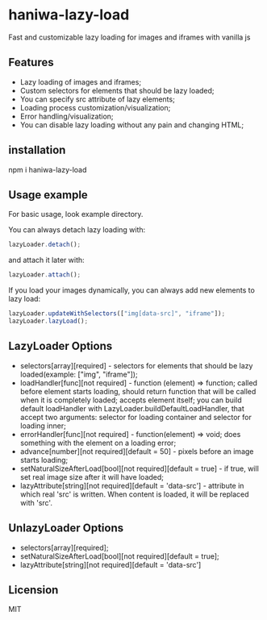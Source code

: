 # haniwa-lazy-load
Fast and customizable lazy loading for images and iframes with vanilla js

## Features
- Lazy loading of images and iframes;
- Custom selectors for elements that should be lazy loaded;
- You can specify src attribute of lazy elements;
- Loading process customization/visualization;
- Error handling/visualization;
- You can disable lazy loading without any pain and changing HTML;

## installation
npm i haniwa-lazy-load

## Usage example
For basic usage, look example directory.

You can always detach lazy loading with:
```javascript
lazyLoader.detach();
``` 

and attach it later with:
```javascript
lazyLoader.attach();
```

If you load your images dynamically, you can always add new elements to lazy load:
```javascript
lazyLoader.updateWithSelectors(["img[data-src]", "iframe"]);
lazyLoader.lazyLoad();
```

## LazyLoader Options
- selectors[array][required] - selectors for elements that should be lazy loaded(example: ["img", "iframe"]);
- loadHandler[func][not required] - function (element) => function;
      called before element starts loading, should return function that will be called when it is completely loaded;
      accepts element itself;
      you can build default loadHandler with LazyLoader.buildDefaultLoadHandler, that accept two arguments: selector for loading container and selector for loading inner;
- errorHandler[func][not required] - function(element) => void;
      does something with the element on a loading error;
- advance[number][not required][default = 50] - pixels before an image starts loading;
- setNaturalSizeAfterLoad[bool][not required][default = true] - if true, will set real image size after it will have loaded;
- lazyAttribute[string][not required][default = 'data-src'] - attribute in which real 'src' is written. When content is loaded, it will be replaced with 'src'.

## UnlazyLoader Options
- selectors[array][required];
- setNaturalSizeAfterLoad[bool][not required][default = true];
- lazyAttribute[string][not required][default = 'data-src']

## Licension
MIT


